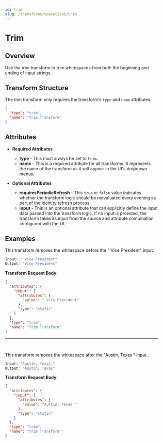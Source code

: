 ```yaml
---
id: trim
slug: /transforms/operations/trim
---
```

# Trim

## Overview

Use the trim transform to trim whitespaces from both the beginning and ending of input strings.

## Transform Structure

The trim transform only requires the transform's `type` and `name` attributes:

```json
{
  "type": "trim",
  "name": "Trim Transform"
}
```

## Attributes

- **Required Attributes**

  - **type** - This must always be set to `trim.`
  - **name** - This is a required attribute for all transforms. It represents the name of the transform as it will appear in the UI's dropdown menus.

- **Optional Attributes**
  - **requiresPeriodicRefresh** - This `true` or `false` value indicates whether the transform logic should be reevaluated every evening as part of the identity refresh process.
  - **input** - This is an optional attribute that can explicitly define the input data passed into the transform logic. If no input is provided, the transform takes its input from the source and attribute combination configured with the UI.

## Examples

This transform removes the whitespace before the " Vice President" input.

```bash
Input: " Vice President"
Output: "Vice President"
```

**Transform Request Body**:

```json
{
  "attributes": {
    "input": {
      "attributes": {
        "value": " Vice President"
      },
      "type": "static"
    }
  },
  "type": "trim",
  "name": "Trim Transform"
}
```

---

<p>&nbsp;</p>

This transform removes the whitespace after the "Austin, Texas " input.

```bash
Input: "Austin, Texas "
Output: "Austin, Texas"
```

**Transform Request Body**:

```json
{
  "attributes": {
    "input": {
      "attributes": {
        "value": "Austin, Texas "
      },
      "type": "static"
    }
  },
  "type": "trim",
  "name": "Trim Transform"
}
```
